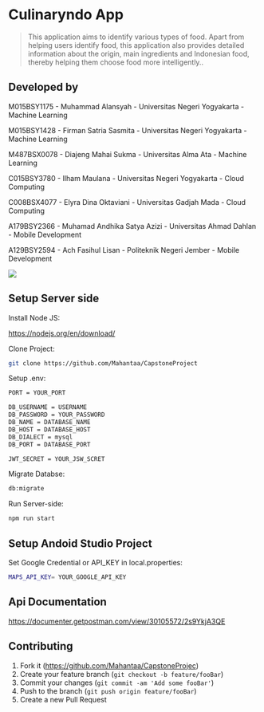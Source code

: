 # Culinaryndo App
> This application aims to identify various types of food. Apart from helping users identify food, this application also provides detailed information about the origin, main ingredients and Indonesian food, thereby helping them choose food more intelligently..

## Developed by
M015BSY1175 - Muhammad Alansyah - Universitas Negeri Yogyakarta -  Machine Learning

M015BSY1428 - Firman Satria Sasmita - Universitas Negeri Yogyakarta -  Machine Learning

M487BSX0078 - Diajeng Mahai Sukma - Universitas Alma Ata -  Machine Learning

C015BSY3780 - Ilham Maulana - Universitas Negeri Yogyakarta - Cloud Computing

C008BSX4077 - Elyra Dina Oktaviani - Universitas Gadjah Mada - Cloud Computing

A179BSY2366 - Muhamad Andhika Satya Azizi - Universitas Ahmad Dahlan - Mobile Development

A129BSY2594 - Ach Fasihul Lisan - Politeknik Negeri Jember - Mobile Development


![](header.png)

## Setup Server side

Install Node JS:

https://nodejs.org/en/download/

Clone Project:

```sh
git clone https://github.com/Mahantaa/CapstoneProject
```

Setup .env:

```sh
PORT = YOUR_PORT

DB_USERNAME = USERNAME
DB_PASSWORD = YOUR_PASSWORD
DB_NAME = DATABASE_NAME
DB_HOST = DATABASE_HOST
DB_DIALECT = mysql
DB_PORT = DATABASE_PORT

JWT_SECRET = YOUR_JSW_SCRET
```
Migrate Databse:

```sh
db:migrate
```
Run Server-side:

```sh
npm run start
```

## Setup Andoid Studio Project

Set Google Credential or API_KEY in local.properties:

```sh
MAPS_API_KEY= YOUR_GOOGLE_API_KEY
```

## Api Documentation

https://documenter.getpostman.com/view/30105572/2s9YkjA3QE

## Contributing

1. Fork it (https://github.com/Mahantaa/CapstoneProjec)
2. Create your feature branch (`git checkout -b feature/fooBar`)
3. Commit your changes (`git commit -am 'Add some fooBar'`)
4. Push to the branch (`git push origin feature/fooBar`)
5. Create a new Pull Request

<!-- Markdown link & img dfn's -->
[npm-image]: https://img.shields.io/npm/v/datadog-metrics.svg?style=flat-square
[npm-url]: https://npmjs.org/package/datadog-metrics
[npm-downloads]: https://img.shields.io/npm/dm/datadog-metrics.svg?style=flat-square
[travis-image]: https://img.shields.io/travis/dbader/node-datadog-metrics/master.svg?style=flat-square
[travis-url]: https://travis-ci.org/dbader/node-datadog-metrics
[wiki]: https://github.com/yourname/yourproject/wiki
